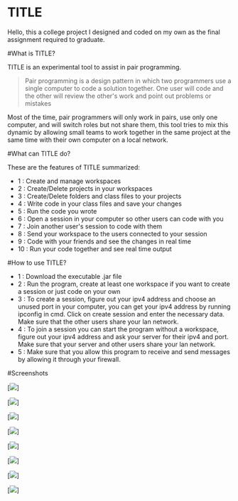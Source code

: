 # TITLE

Hello, this a college project I designed and coded on my own as the final assignment required to graduate.

#What is TITLE?

TITLE is an experimental tool to assist in pair programming.

>Pair programming is a design pattern in which two programmers use a single computer to code a solution together. One user will code and the other will review the other's work and point out problems or mistakes

Most of the time, pair programmers will only work in pairs, use only one computer, and will switch roles but not share them, this tool tries to mix this dynamic by allowing small teams to work together in the same project at the same time with their own computer on a local network.

#What can TITLE do?

These are the features of TITLE summarized:
- 1 : Create and manage workspaces
- 2 : Create/Delete projects in your workspaces
- 3 : Create/Delete folders and class files to your projects
- 4 : Write code in your class files and save your changes
- 5 : Run the code you wrote 
- 6 : Open a session in your computer so other users can code with you
- 7 : Join another user's session to code with them
- 8 : Send your workspace to the users connected to your session
- 9 : Code with your friends and see the changes in real time
- 10 : Run your code together and see real time output

#How to use TITLE?

- 1 : Download the executable .jar file
- 2 : Run the program, create at least one workspace if you want to create a session or just code on your own
- 3 : To create a session, figure out your ipv4 address and choose an unused port in your computer, you can get your ipv4 address by running ipconfig in cmd. Click on create session and enter the necessary data. Make sure that the other users share your lan network.
- 4 : To join a session you can start the program without a workspace, figure out your ipv4 address and ask your server for their ipv4 and port. Make sure that your server and other users share your lan network.
- 5 : Make  sure that you allow this program to receive and send messages by allowing it through your firewall.

#Screenshots

[<img src="https://raw.githubusercontent.com/SaltLithe/TFG/master/screenshots/launchShot.png?token=AKLE4HFQJVLITS66ASYBFDLAFKMO6">]

[<img src="https://raw.githubusercontent.com/SaltLithe/TFG/master/screenshots/generalShot.png?token=AKLE4HDEC62BEFQBDUDFUFDAFKMRA">]

[<img src="https://raw.githubusercontent.com/SaltLithe/TFG/master/screenshots/noWorkspaceShot.png?token=AKLE4HBWB2ATLQSRIKHJ3XLAFKMSM">]

[<img src="https://raw.githubusercontent.com/SaltLithe/TFG/master/screenshots/localRunShot.png?token=AKLE4HDIX6GZJFD6KH5GVADAFKMVS">]

[<img src="https://raw.githubusercontent.com/SaltLithe/TFG/master/screenshots/classSelectionShot.png?token=AKLE4HEGCRJB65C6JJE3MWTAFKM4A">]

[<img src="https://raw.githubusercontent.com/SaltLithe/TFG/master/screenshots/createSessionShot.png?token=AKLE4HBKMCANND3L6OUDLQ3AFKMYY">]

[<img src="https://raw.githubusercontent.com/SaltLithe/TFG/master/screenshots/joinSessionShot.png?token=AKLE4HG4DAENDKF56RMOE63AFKM5U">]

[<img src="https://raw.githubusercontent.com/SaltLithe/TFG/master/screenshots/sessionShot.png?token=AKLE4HAFBXVMWWMJAURXKWTAFKM7K">]

